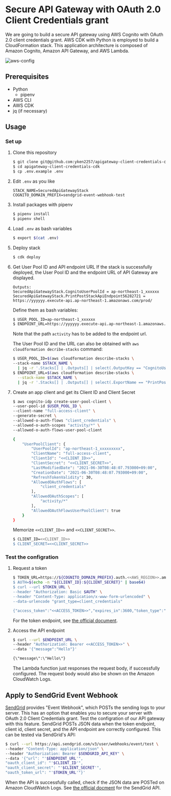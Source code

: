 # Secure API Gateway with OAuth 2.0 Client Credentials grant
We are going to build a secure API gateway using AWS Cognito with OAuth 2.0 client credentials grant.
AWS CDK with Python is employed to build a CloudFormation stack.
This application architecture is composed of Amazon Cognito, Amazon API Gateway, and AWS Lambda.

![aws-config](https://user-images.githubusercontent.com/54834903/126245519-75d6d0d8-6ee3-4675-b43b-9daae0a57029.png)

## Prerequisites
- Python
    - pipenv
- AWS CLI
- AWS CDK
- jq (if necessary)
## Usage
### Set up
1. Clone this repository
    ```bash
   $ git clone git@github.com:yken2257/apigateway-client-credentials-cdk.git
   $ cd apigateway-client-credentials-cdk
   $ cp .env.example .env
    ```

 1. Edit `.env` as you like
    ```shell script:.env
    STACK_NAME=SecuredApiGatewayStack
    COGNITO_DOMAIN_PREFIX=sendgrid-event-webhook-test
    ```

 1. Install packages with pipenv
     ```bash
    $ pipenv install
    $ pipenv shell
    ```

 1. Load `.env` as bash variables
    ```bash
    $ export $(cat .env)
    ```

 1. Deploy stack
    ```bash
    $ cdk deploy
    ```

 1. Get User Pool ID and API endpoint URL
    If the stack is successfully deployed, the User Pool ID and the endpoint URL of API Gateway are displayed.
    ```
    Outputs:
    SecuredApiGatewayStack.CognitoUserPoolId = ap-northeast-1_xxxxxx
    SecuredApiGatewayStack.PrintPostStackApiEndpoint56282721 = https://yyyyyy.execute-api.ap-northeast-1.amazonaws.com/prod/
    ```

    Define them as bash variables:
    ```bash
    $ USER_POOL_ID=ap-northeast-1_xxxxxx
    $ ENDPOINT_URL=https://yyyyyy.execute-api.ap-northeast-1.amazonaws.com/prod/activity
    ```
    
    Note that the path `activity` has to be added to the endpoint url. 

    The User Pool ID and the URL can also be obtained with `aws cloudformation decribe-stacks` command:

    ```bash
    $ USER_POOL_ID=$(aws cloudformation describe-stacks \
    --stack-name $STACK_NAME \
      | jq -r '.Stacks[] | .Outputs[] | select(.OutputKey == "CognitoUserPoolId") | .OutputValue')
    $ ENDPOINT_URL=$(aws cloudformation describe-stacks \
      --stack-name $STACK_NAME \
      | jq -r '.Stacks[] | .Outputs[] | select(.ExportName == "PrintPostStackApi") | .OutputValue')'activity'
    ```

1. Create an app client and get its Client ID and Client Secret
    ```bash
    $ aws cognito-idp create-user-pool-client \
    --user-pool-id $USER_POOL_ID \
    --client-name "full-access-client" \
    --generate-secret \
    --allowed-o-auth-flows "client_credentials" \
    --allowed-o-auth-scopes "activity/*" \
    --allowed-o-auth-flows-user-pool-client

    {
        "UserPoolClient": {
            "UserPoolId": "ap-northeast-1_xxxxxxxxx",
            "ClientName": "full-access-client",
            "ClientId": "<<CLIENT_ID>>",
            "ClientSecret": "<<CLIENT_SECRET>>",
            "LastModifiedDate": "2021-06-30T08:48:07.793000+09:00",
            "CreationDate": "2021-06-30T08:48:07.793000+09:00",
            "RefreshTokenValidity": 30,
            "AllowedOAuthFlows": [
                "client_credentials"
            ],
            "AllowedOAuthScopes": [
                "activity/*"
            ],
            "AllowedOAuthFlowsUserPoolClient": true
        }
    }
    ```
    Memorize `<<CLIENT_ID>>` and `<<CLIENT_SECRET>>`.

    ```bash
    $ CLIENT_ID=<<CLIENT_ID>>
    $ CLIENT_SECRET=<<CLIENT_SECRET>>
    ```

### Test the configration

1. Request a token

    ```bash
    $ TOKEN_URL=https://${COGNITO_DOMAIN_PREFIX}.auth.<<AWS_REGION>>.amazoncognito.com/oauth2/token
    $ AUTH=$(echo -n "${CLIENT_ID}:${CLIENT_SECRET}" | base64)
    $ curl --url $TOKEN_URL \
    --header "Authorization: Basic $AUTH" \
    --header "Content-Type: application/x-www-form-urlencoded" \
    --data-urlencode "grant_type=client_credentials"

    {"access_token":"<<ACCESS_TOKEN>>","expires_in":3600,"token_type":"Bearer"}
    ```
    For the token endpoint, see [the official document](https://docs.aws.amazon.com/cognito/latest/developerguide/token-endpoint.html).

1. Access the API endpoint
    ```bash
    $ curl --url $ENDPOINT_URL \
    --header "Authorization: Bearer <<ACCESS_TOKEN>>" \
    --data '{"message":"Hello"}'

    {\"message\":\"Hello\"}
    ```

    The Lambda function just responses the request body, if successfully configured. The request body would also be shown on the Amazon CloudWatch Logs. 

## Apply to SendGrid Event Webhook

[SendGrid](https://sendgrid.com) provides "Event Webhook", which POSTs the sending logs to your server. 
This has an option that enables you to secure your server with OAuth 2.0 Client Credentials grant. Test the configration of our API gateway with this feature. 
SendGrid POSTs JSON data when the token endpoint, client id, client secret, and the API endpoint are correctly configured. This can be tested via SendGrid's API:

```bash
$ curl --url https://api.sendgrid.com/v3/user/webhooks/event/test \
--header "Content-Type: application/json" \
--header "Authorization: Bearer $SENDGRID_API_KEY" \
--data '{"url": "'$ENDPOINT_URL'", 
"oauth_client_id": "'$CLIENT_ID'",
"oauth_client_secret": "'$CLIENT_SECRET'", 
"oauth_token_url": "'$TOKEN_URL'"}'
```
When the API is successfully called, check if the JSON data are POSTed on Amazon CloudWatch Logs.
See [the official docment](https://docs.sendgrid.com/api-reference/webhooks/test-event-notification-settings) for the SendGrid API.
